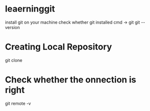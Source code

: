 # leaerninggit
install git on your machine
check whether git installed 
cmd -> git 
git --version 
# Creating Local Repository 
git clone <paste git link here>
# Check whether the onnection is right 
git remote -v 
